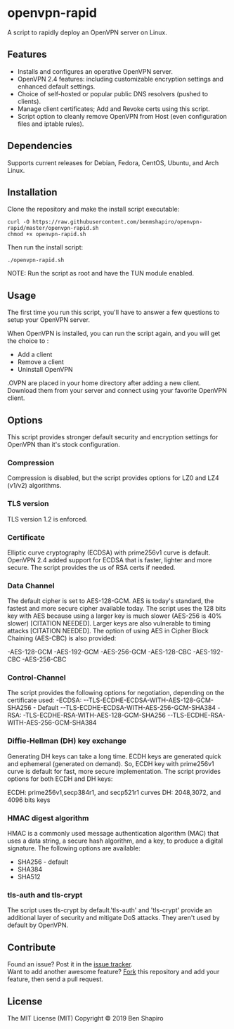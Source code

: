 # openvpn-rapid
A script to rapidly deploy an OpenVPN server on Linux.

## Features
- Installs and configures an operative OpenVPN server.
- OpenVPN 2.4 features: including customizable encryption settings and enhanced default settings.
- Choice of self-hosted or popular public DNS resolvers (pushed to clients).
- Manage client certificates; Add and Revoke certs using this script.
- Script option to cleanly remove OpenVPN from Host (even configuration files and iptable rules).

## Dependencies
Supports current releases for Debian, Fedora, CentOS, Ubuntu, and Arch Linux.

## Installation
Clone the repository and make the install script executable:
```
curl -O https://raw.githubusercontent.com/benmshapiro/openvpn-rapid/master/openvpn-rapid.sh
chmod +x openvpn-rapid.sh
```
Then run the install script:
```
./openvpn-rapid.sh
```
NOTE: Run the script as root and have the TUN module enabled.

## Usage
The first time you run this script, you'll have to answer a few questions to setup your OpenVPN server.

When OpenVPN is installed, you can run the script again, and you will get the choice to :

- Add a client
- Remove a client
- Uninstall OpenVPN

.OVPN are placed in your home directory after adding a new client. Download them from your server and connect using your favorite OpenVPN client.

## Options
This script provides stronger default security and encryption settings for OpenVPN than it's stock configuration.

### Compression
Compression is disabled, but the script provides options for LZ0 and LZ4 (v1/v2) algorithms.

### TLS version
TLS version 1.2 is enforced.

### Certificate
Elliptic curve cryptography (ECDSA) with prime256v1 curve is default. OpenVPN 2.4 added support for ECDSA that is faster, lighter and more secure. The script provides the us of RSA certs if needed.

### Data Channel
The default cipher is set to AES-128-GCM. AES is today's standard, the fastest and more secure cipher available today. The script uses the 128 bits key with AES because using a larger key is much slower (AES-256 is 40% slower) [CITATION NEEDED]. Larger keys are also vulnerable to timing attacks [CITATION NEEDED]. The option of using AES in Cipher Block Chaining (AES-CBC) is also provided:

-AES-128-GCM
-AES-192-GCM
-AES-256-GCM
-AES-128-CBC
-AES-192-CBC
-AES-256-CBC

### Control-Channel
The script provides the following options for negotiation, depending on the certificate used:
-ECDSA:
--TLS-ECDHE-ECDSA-WITH-AES-128-GCM-SHA256 - Default
--TLS-ECDHE-ECDSA-WITH-AES-256-GCM-SHA384
-RSA:
-TLS-ECDHE-RSA-WITH-AES-128-GCM-SHA256
--TLS-ECDHE-RSA-WITH-AES-256-GCM-SHA384

### Diffie-Hellman (DH) key exchange
Generating DH keys can take a long time. ECDH keys are generated quick and ephemeral (generated on demand). So, ECDH key with prime256v1 curve is default for fast, more secure implementation. The script provides options for both ECDH and DH keys:

ECDH: prime256v1,secp384r1, and secp521r1 curves
DH: 2048,3072, and 4096 bits keys

### HMAC digest algorithm
HMAC is a commonly used message authentication algorithm (MAC) that uses a data string, a secure hash algorithm, and a key, to produce a digital signature. The following options are available:

- SHA256 - default
- SHA384
- SHA512

### tls-auth and tls-crypt
The script uses tls-crypt by default.'tls-auth' and 'tls-crypt' provide an additional layer of security and mitigate DoS attacks. They aren't used by default by OpenVPN.

## Contribute

Found an issue? Post it in the [issue tracker](https://github.com/benmshapiro/openvpn-rapid/issues). <br> 
Want to add another awesome feature? [Fork](https://github.com/benmshapiro/openvpn-rapid/fork) this repository and add your feature, then send a pull request.

## License
The MIT License (MIT)
Copyright &copy; 2019 Ben Shapiro